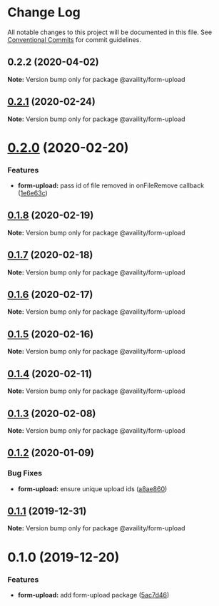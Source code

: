 # Change Log

All notable changes to this project will be documented in this file.
See [Conventional Commits](https://conventionalcommits.org) for commit guidelines.

## 0.2.2 (2020-04-02)

**Note:** Version bump only for package @availity/form-upload





## [0.2.1](https://github.com/Availity/availity-react/compare/@availity/form-upload@0.2.0...@availity/form-upload@0.2.1) (2020-02-24)

**Note:** Version bump only for package @availity/form-upload





# [0.2.0](https://github.com/Availity/availity-react/compare/@availity/form-upload@0.1.8...@availity/form-upload@0.2.0) (2020-02-20)


### Features

* **form-upload:** pass id of file removed in onFileRemove callback ([1e6e63c](https://github.com/Availity/availity-react/commit/1e6e63cd402e31f8fc9015364f9f20fc06af0f82))





## [0.1.8](https://github.com/Availity/availity-react/compare/@availity/form-upload@0.1.7...@availity/form-upload@0.1.8) (2020-02-19)

**Note:** Version bump only for package @availity/form-upload





## [0.1.7](https://github.com/Availity/availity-react/compare/@availity/form-upload@0.1.6...@availity/form-upload@0.1.7) (2020-02-18)

**Note:** Version bump only for package @availity/form-upload





## [0.1.6](https://github.com/Availity/availity-react/compare/@availity/form-upload@0.1.5...@availity/form-upload@0.1.6) (2020-02-17)

**Note:** Version bump only for package @availity/form-upload





## [0.1.5](https://github.com/Availity/availity-react/compare/@availity/form-upload@0.1.4...@availity/form-upload@0.1.5) (2020-02-16)

**Note:** Version bump only for package @availity/form-upload





## [0.1.4](https://github.com/Availity/availity-react/compare/@availity/form-upload@0.1.3...@availity/form-upload@0.1.4) (2020-02-11)

**Note:** Version bump only for package @availity/form-upload





## [0.1.3](https://github.com/Availity/availity-react/compare/@availity/form-upload@0.1.2...@availity/form-upload@0.1.3) (2020-02-08)

**Note:** Version bump only for package @availity/form-upload





## [0.1.2](https://github.com/Availity/availity-react/compare/@availity/form-upload@0.1.1...@availity/form-upload@0.1.2) (2020-01-09)


### Bug Fixes

* **form-upload:** ensure unique upload ids ([a8ae860](https://github.com/Availity/availity-react/commit/a8ae8603cea4d3657d11f351e7995f9296a54964))





## [0.1.1](https://github.com/Availity/availity-react/compare/@availity/form-upload@0.1.0...@availity/form-upload@0.1.1) (2019-12-31)

**Note:** Version bump only for package @availity/form-upload





# 0.1.0 (2019-12-20)


### Features

* **form-upload:** add form-upload package ([5ac7d46](https://github.com/Availity/availity-react/commit/5ac7d46cc45a00600bb08002ce075a0a70c5f06d))
